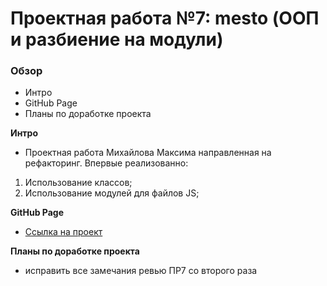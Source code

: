 # Проектная работа №7: mesto (ООП и разбиение на модули)

### Обзор

* Интро
* GitHub Page
* Планы по доработке проекта

**Интро**
* Проектная работа Михайлова Максима направленная на рефакторинг. Впервые реализованно:
1. Использование классов;
2. Использование модулей для файлов JS;

**GitHub Page**

* [Ссылка на проект](https://neemaks.github.io/mesto/)

**Планы по доработке проекта**

* исправить все замечания ревью ПР7 со второго раза 